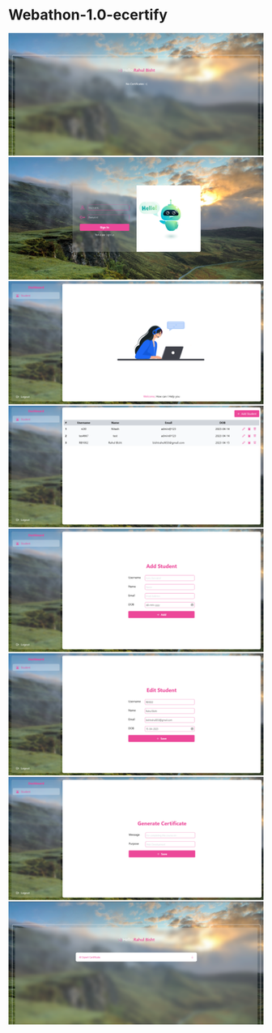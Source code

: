 # Webathon-1.0-ecertify

![](screenshots/1.png )
![](screenshots/2.png )
![](screenshots/3.png )
![](screenshots/4.png )
![](screenshots/5.png )
![](screenshots/6.png )
![](screenshots/7.png )
![](screenshots/8.png )